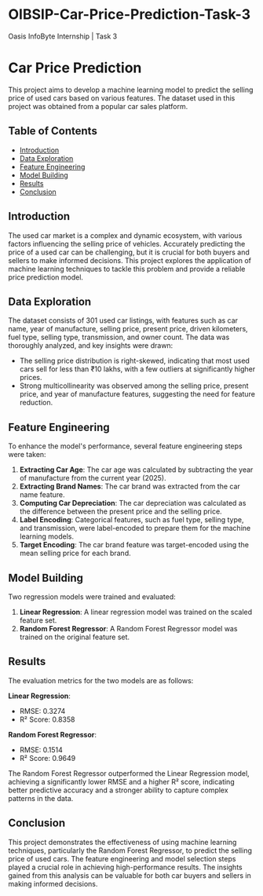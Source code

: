 # OIBSIP-Car-Price-Prediction-Task-3
Oasis InfoByte Internship | Task 3

# Car Price Prediction

This project aims to develop a machine learning model to predict the selling price of used cars based on various features. The dataset used in this project was obtained from a popular car sales platform.

## Table of Contents
- [Introduction](#introduction)
- [Data Exploration](#data-exploration)
- [Feature Engineering](#feature-engineering)
- [Model Building](#model-building)
- [Results](#results)
- [Conclusion](#conclusion)

## Introduction
The used car market is a complex and dynamic ecosystem, with various factors influencing the selling price of vehicles. Accurately predicting the price of a used car can be challenging, but it is crucial for both buyers and sellers to make informed decisions. This project explores the application of machine learning techniques to tackle this problem and provide a reliable price prediction model.

## Data Exploration
The dataset consists of 301 used car listings, with features such as car name, year of manufacture, selling price, present price, driven kilometers, fuel type, selling type, transmission, and owner count. The data was thoroughly analyzed, and key insights were drawn:

- The selling price distribution is right-skewed, indicating that most used cars sell for less than ₹10 lakhs, with a few outliers at significantly higher prices.
- Strong multicollinearity was observed among the selling price, present price, and year of manufacture features, suggesting the need for feature reduction.

## Feature Engineering
To enhance the model's performance, several feature engineering steps were taken:

1. **Extracting Car Age**: The car age was calculated by subtracting the year of manufacture from the current year (2025).
2. **Extracting Brand Names**: The car brand was extracted from the car name feature.
3. **Computing Car Depreciation**: The car depreciation was calculated as the difference between the present price and the selling price.
4. **Label Encoding**: Categorical features, such as fuel type, selling type, and transmission, were label-encoded to prepare them for the machine learning models.
5. **Target Encoding**: The car brand feature was target-encoded using the mean selling price for each brand.

## Model Building
Two regression models were trained and evaluated:

1. **Linear Regression**: A linear regression model was trained on the scaled feature set.
2. **Random Forest Regressor**: A Random Forest Regressor model was trained on the original feature set.

## Results
The evaluation metrics for the two models are as follows:

**Linear Regression**:
- RMSE: 0.3274
- R² Score: 0.8358

**Random Forest Regressor**:
- RMSE: 0.1514
- R² Score: 0.9649

The Random Forest Regressor outperformed the Linear Regression model, achieving a significantly lower RMSE and a higher R² score, indicating better predictive accuracy and a stronger ability to capture complex patterns in the data.

## Conclusion
This project demonstrates the effectiveness of using machine learning techniques, particularly the Random Forest Regressor, to predict the selling price of used cars. The feature engineering and model selection steps played a crucial role in achieving high-performance results. The insights gained from this analysis can be valuable for both car buyers and sellers in making informed decisions.
